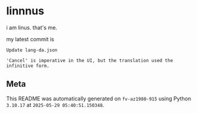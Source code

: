 # linnnus

i am linus. that's me.

my latest commit is

```
Update lang-da.json

'Cancel' is imperative in the UI, but the translation used the infinitive form.
```

## Meta

This README was automatically generated on `fv-az1980-915` using Python
`3.10.17` at `2025-05-29 05:40:51.150348`.
